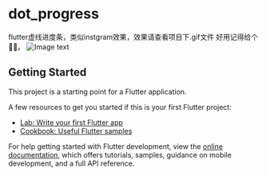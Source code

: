 # dot_progress

flutter虚线进度条，类似instgram效果，效果请查看项目下.gif文件
好用记得给个👍🏻。
![Image text](https://github.com/SkateLiu/dot_progress/Untitled.gif)

## Getting Started

This project is a starting point for a Flutter application.

A few resources to get you started if this is your first Flutter project:

- [Lab: Write your first Flutter app](https://docs.flutter.dev/get-started/codelab)
- [Cookbook: Useful Flutter samples](https://docs.flutter.dev/cookbook)

For help getting started with Flutter development, view the
[online documentation](https://docs.flutter.dev/), which offers tutorials,
samples, guidance on mobile development, and a full API reference.
